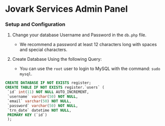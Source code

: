 # Jovark Services Admin Panel

### Setup and Configuration

1. Change your database Username and Password in the `db.php` file. 
   - We recommend a password at least 12 characters long with spaces and special characters.

2. Create Database Using the following Query:
   - You can use the `root` user to login to MySQL with the command: `sudo mysql`.

```sql
CREATE DATABASE IF NOT EXISTS register;
CREATE TABLE IF NOT EXISTS register.`users` (
 `id` int(11) NOT NULL AUTO_INCREMENT,
 `username` varchar(50) NOT NULL,
 `email` varchar(50) NOT NULL,
 `password` varchar(50) NOT NULL,
 `trn_date` datetime NOT NULL,
 PRIMARY KEY (`id`)
 );
```

